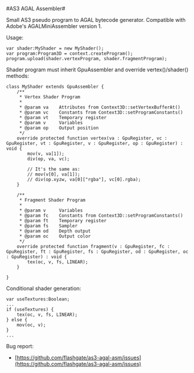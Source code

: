 #AS3 AGAL Assembler#

Small AS3 pseudo program to AGAL bytecode generator.
Compatible with Adobe's AGALMiniAssembler version 1.

Usage:

	var shader:MyShader = new MyShader();
	var program:Program3D = context.createProgram();
	program.upload(shader.vertexProgram, shader.fragmentProgram);

Shader program must inherit GpuAssembler and override vertex()/shader() methods:
    
	class MyShader extends GpuAssembler {
		/**
		 * Vertex Shader Program
		 * 
		 * @param va	Attributes from Context3D::setVertexBufferAt()
		 * @param vc	Constants from Context3D::setProgramConstants()
		 * @param vt	Temporary register
		 * @param v		Variables
		 * @param op	Output position
		 */
		override protected function vertex(va : GpuRegister, vc : GpuRegister, vt : GpuRegister, v : GpuRegister, op : GpuRegister) : void {
			mov(v, va[1]);
			div(op, va, vc);

			// It's the same as:
			// mov(v[0], va[1]);
			// div(op.xyzw, va[0]["rgba"], vc[0].rgba);
		}

		/**
		 * Fragment Shader Program
		 * 
		 * @param v		Variables
		 * @param fc	Constants from Context3D::setProgramConstants()
		 * @param ft	Temporary register
		 * @param fs	Sampler
		 * @param od	Depth output
		 * @param oc	Output color
		 */
		override protected function fragment(v : GpuRegister, fc : GpuRegister, ft : GpuRegister, fs : GpuRegister, od : GpuRegister, oc : GpuRegister) : void {
			tex(oc, v, fs, LINEAR);
		}

	}

Conditional shader generation:

	var useTextures:Boolean;
	...
	if (useTextures) {
		tex(oc, v, fs, LINEAR);
	} else {
		mov(oc, v);	
	}
	...

Bug report:

- [https://github.com/flashgate/as3-agal-asm/issues](https://github.com/flashgate/as3-agal-asm/issues)
 

